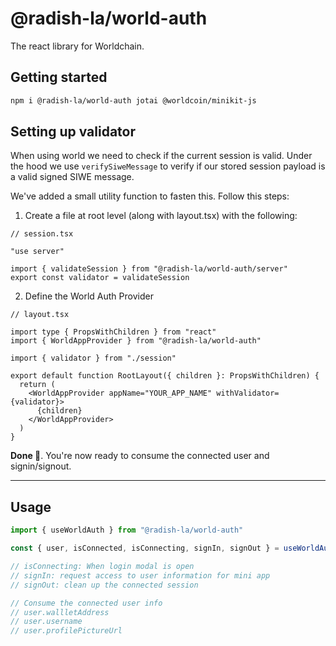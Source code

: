 # @radish-la/world-auth

The react library for Worldchain.

## Getting started

```sh
npm i @radish-la/world-auth jotai @worldcoin/minikit-js
```

## Setting up validator

When using world we need to check if the current session is valid.
Under the hood we use `verifySiweMessage` to verify if our stored session payload is a valid signed SIWE message.

We've added a small utility function to fasten this. Follow this steps:

1. Create a file at root level (along with layout.tsx) with the following:

```tsx
// session.tsx

"use server"

import { validateSession } from "@radish-la/world-auth/server"
export const validator = validateSession
```

2. Define the World Auth Provider

```tsx
// layout.tsx

import type { PropsWithChildren } from "react"
import { WorldAppProvider } from "@radish-la/world-auth"

import { validator } from "./session"

export default function RootLayout({ children }: PropsWithChildren) {
  return (
    <WorldAppProvider appName="YOUR_APP_NAME" withValidator={validator}>
      {children}
    </WorldAppProvider>
  )
}
```

**Done 🥳**. You're now ready to consume the connected user and signin/signout.

---

## Usage

```ts
import { useWorldAuth } from "@radish-la/world-auth"

const { user, isConnected, isConnecting, signIn, signOut } = useWorldAuth()

// isConnecting: When login modal is open
// signIn: request access to user information for mini app
// signOut: clean up the connected session

// Consume the connected user info
// user.wallletAddress
// user.username
// user.profilePictureUrl
```

